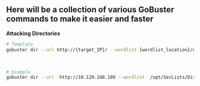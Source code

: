 ## Here will be a collection of various GoBuster commands to make it easier and faster

**Attacking Directories**
```bash
# Template
gobuster dir --url http://{target_IP}/ --wordlist {wordlist_location}/directory-list-2.3-small.txt
```
<br>

```bash
# Example
gobuster dir --url  http://10.129.248.189 --wordlist  /opt/SecLists/Discovery/Web-Content/directory-list-2.3-small.txt
```
<br>
